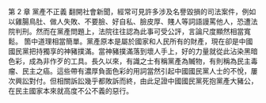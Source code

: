 第 2 章 黨產不正義
翻開社會新聞，經常可見許多涉及名譽毀損的司法案件，例如以雞腸鳥肚、做人失敗、不要臉、好自私、臉皮厚、賤人等詞語謾罵他人，恐遭法院判刑。然而在黨產問題上，法院往往認為此事可受公評，言論尺度顯然相當寬鬆。
箇中道理相當簡單。黨產原本是屬於國家和人民所有的財產，現在卻是中國國民黨把持獨享的神豬撲滿。當神豬撲滿落到壞人手上，好的力量就從此沾染黑暗色彩，成為非作歹的工具。長久以來，有識之士有稱黨產為贓物，有則稱為民主毒瘤、民主之癌。這些帶有濃厚負面色彩的用詞當然引起中國國民黨人士的不悅，屢次興訟對付。但相關訴訟幾乎都敗訴而終，由此足證中國國民黨死抱黨產大豬公，在民主國家本來就高度不公不義的惡行。
